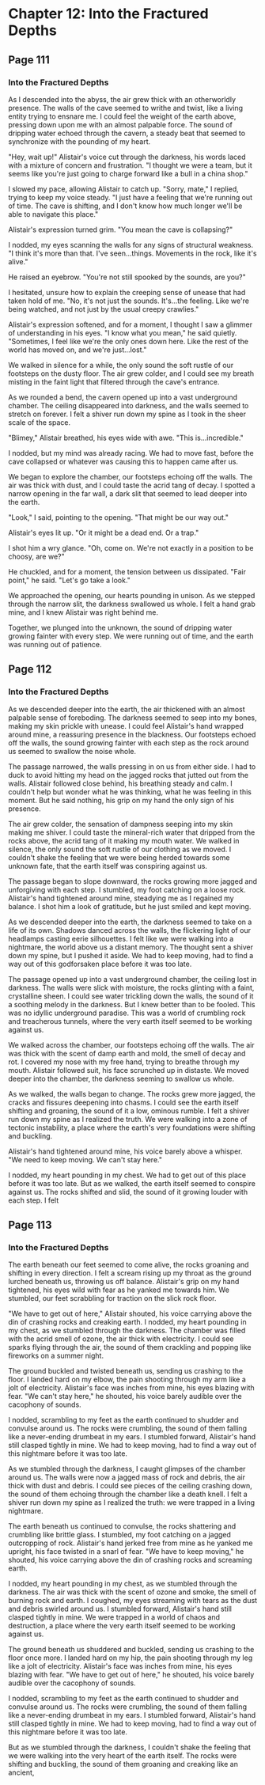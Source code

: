 # Chapter 12: Into the Fractured Depths


## Page 111
### Into the Fractured Depths

As I descended into the abyss, the air grew thick with an otherworldly presence. The walls of the cave seemed to writhe and twist, like a living entity trying to ensnare me. I could feel the weight of the earth above, pressing down upon me with an almost palpable force. The sound of dripping water echoed through the cavern, a steady beat that seemed to synchronize with the pounding of my heart.

"Hey, wait up!" Alistair's voice cut through the darkness, his words laced with a mixture of concern and frustration. "I thought we were a team, but it seems like you're just going to charge forward like a bull in a china shop."

I slowed my pace, allowing Alistair to catch up. "Sorry, mate," I replied, trying to keep my voice steady. "I just have a feeling that we're running out of time. The cave is shifting, and I don't know how much longer we'll be able to navigate this place."

Alistair's expression turned grim. "You mean the cave is collapsing?"

I nodded, my eyes scanning the walls for any signs of structural weakness. "I think it's more than that. I've seen...things. Movements in the rock, like it's alive."

He raised an eyebrow. "You're not still spooked by the sounds, are you?"

I hesitated, unsure how to explain the creeping sense of unease that had taken hold of me. "No, it's not just the sounds. It's...the feeling. Like we're being watched, and not just by the usual creepy crawlies."

Alistair's expression softened, and for a moment, I thought I saw a glimmer of understanding in his eyes. "I know what you mean," he said quietly. "Sometimes, I feel like we're the only ones down here. Like the rest of the world has moved on, and we're just...lost."

We walked in silence for a while, the only sound the soft rustle of our footsteps on the dusty floor. The air grew colder, and I could see my breath misting in the faint light that filtered through the cave's entrance.

As we rounded a bend, the cavern opened up into a vast underground chamber. The ceiling disappeared into darkness, and the walls seemed to stretch on forever. I felt a shiver run down my spine as I took in the sheer scale of the space.

"Blimey," Alistair breathed, his eyes wide with awe. "This is...incredible."

I nodded, but my mind was already racing. We had to move fast, before the cave collapsed or whatever was causing this to happen came after us.

We began to explore the chamber, our footsteps echoing off the walls. The air was thick with dust, and I could taste the acrid tang of decay. I spotted a narrow opening in the far wall, a dark slit that seemed to lead deeper into the earth.

"Look," I said, pointing to the opening. "That might be our way out."

Alistair's eyes lit up. "Or it might be a dead end. Or a trap."

I shot him a wry glance. "Oh, come on. We're not exactly in a position to be choosy, are we?"

He chuckled, and for a moment, the tension between us dissipated. "Fair point," he said. "Let's go take a look."

We approached the opening, our hearts pounding in unison. As we stepped through the narrow slit, the darkness swallowed us whole. I felt a hand grab mine, and I knew Alistair was right behind me.

Together, we plunged into the unknown, the sound of dripping water growing fainter with every step. We were running out of time, and the earth was running out of patience.

## Page 112
### Into the Fractured Depths

As we descended deeper into the earth, the air thickened with an almost palpable sense of foreboding. The darkness seemed to seep into my bones, making my skin prickle with unease. I could feel Alistair's hand wrapped around mine, a reassuring presence in the blackness. Our footsteps echoed off the walls, the sound growing fainter with each step as the rock around us seemed to swallow the noise whole.

The passage narrowed, the walls pressing in on us from either side. I had to duck to avoid hitting my head on the jagged rocks that jutted out from the walls. Alistair followed close behind, his breathing steady and calm. I couldn't help but wonder what he was thinking, what he was feeling in this moment. But he said nothing, his grip on my hand the only sign of his presence.

The air grew colder, the sensation of dampness seeping into my skin making me shiver. I could taste the mineral-rich water that dripped from the rocks above, the acrid tang of it making my mouth water. We walked in silence, the only sound the soft rustle of our clothing as we moved. I couldn't shake the feeling that we were being herded towards some unknown fate, that the earth itself was conspiring against us.

The passage began to slope downward, the rocks growing more jagged and unforgiving with each step. I stumbled, my foot catching on a loose rock. Alistair's hand tightened around mine, steadying me as I regained my balance. I shot him a look of gratitude, but he just smiled and kept moving.

As we descended deeper into the earth, the darkness seemed to take on a life of its own. Shadows danced across the walls, the flickering light of our headlamps casting eerie silhouettes. I felt like we were walking into a nightmare, the world above us a distant memory. The thought sent a shiver down my spine, but I pushed it aside. We had to keep moving, had to find a way out of this godforsaken place before it was too late.

The passage opened up into a vast underground chamber, the ceiling lost in darkness. The walls were slick with moisture, the rocks glinting with a faint, crystalline sheen. I could see water trickling down the walls, the sound of it a soothing melody in the darkness. But I knew better than to be fooled. This was no idyllic underground paradise. This was a world of crumbling rock and treacherous tunnels, where the very earth itself seemed to be working against us.

We walked across the chamber, our footsteps echoing off the walls. The air was thick with the scent of damp earth and mold, the smell of decay and rot. I covered my nose with my free hand, trying to breathe through my mouth. Alistair followed suit, his face scrunched up in distaste. We moved deeper into the chamber, the darkness seeming to swallow us whole.

As we walked, the walls began to change. The rocks grew more jagged, the cracks and fissures deepening into chasms. I could see the earth itself shifting and groaning, the sound of it a low, ominous rumble. I felt a shiver run down my spine as I realized the truth. We were walking into a zone of tectonic instability, a place where the earth's very foundations were shifting and buckling.

Alistair's hand tightened around mine, his voice barely above a whisper. "We need to keep moving. We can't stay here."

I nodded, my heart pounding in my chest. We had to get out of this place before it was too late. But as we walked, the earth itself seemed to conspire against us. The rocks shifted and slid, the sound of it growing louder with each step. I felt

## Page 113
### Into the Fractured Depths

The earth beneath our feet seemed to come alive, the rocks groaning and shifting in every direction. I felt a scream rising up my throat as the ground lurched beneath us, throwing us off balance. Alistair's grip on my hand tightened, his eyes wild with fear as he yanked me towards him. We stumbled, our feet scrabbling for traction on the slick rock floor.

"We have to get out of here," Alistair shouted, his voice carrying above the din of crashing rocks and creaking earth. I nodded, my heart pounding in my chest, as we stumbled through the darkness. The chamber was filled with the acrid smell of ozone, the air thick with electricity. I could see sparks flying through the air, the sound of them crackling and popping like fireworks on a summer night.

The ground buckled and twisted beneath us, sending us crashing to the floor. I landed hard on my elbow, the pain shooting through my arm like a jolt of electricity. Alistair's face was inches from mine, his eyes blazing with fear. "We can't stay here," he shouted, his voice barely audible over the cacophony of sounds.

I nodded, scrambling to my feet as the earth continued to shudder and convulse around us. The rocks were crumbling, the sound of them falling like a never-ending drumbeat in my ears. I stumbled forward, Alistair's hand still clasped tightly in mine. We had to keep moving, had to find a way out of this nightmare before it was too late.

As we stumbled through the darkness, I caught glimpses of the chamber around us. The walls were now a jagged mass of rock and debris, the air thick with dust and debris. I could see pieces of the ceiling crashing down, the sound of them echoing through the chamber like a death knell. I felt a shiver run down my spine as I realized the truth: we were trapped in a living nightmare.

The earth beneath us continued to convulse, the rocks shattering and crumbling like brittle glass. I stumbled, my foot catching on a jagged outcropping of rock. Alistair's hand jerked free from mine as he yanked me upright, his face twisted in a snarl of fear. "We have to keep moving," he shouted, his voice carrying above the din of crashing rocks and screaming earth.

I nodded, my heart pounding in my chest, as we stumbled through the darkness. The air was thick with the scent of ozone and smoke, the smell of burning rock and earth. I coughed, my eyes streaming with tears as the dust and debris swirled around us. I stumbled forward, Alistair's hand still clasped tightly in mine. We were trapped in a world of chaos and destruction, a place where the very earth itself seemed to be working against us.

The ground beneath us shuddered and buckled, sending us crashing to the floor once more. I landed hard on my hip, the pain shooting through my leg like a jolt of electricity. Alistair's face was inches from mine, his eyes blazing with fear. "We have to get out of here," he shouted, his voice barely audible over the cacophony of sounds.

I nodded, scrambling to my feet as the earth continued to shudder and convulse around us. The rocks were crumbling, the sound of them falling like a never-ending drumbeat in my ears. I stumbled forward, Alistair's hand still clasped tightly in mine. We had to keep moving, had to find a way out of this nightmare before it was too late.

But as we stumbled through the darkness, I couldn't shake the feeling that we were walking into the very heart of the earth itself. The rocks were shifting and buckling, the sound of them groaning and creaking like an ancient,
